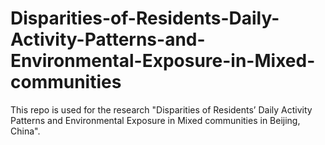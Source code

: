 Disparities-of-Residents-Daily-Activity-Patterns-and-Environmental-Exposure-in-Mixed-communities
=======================

This repo is used for the research "Disparities of Residents’ Daily Activity Patterns and Environmental Exposure in Mixed communities in Beijing, China".

